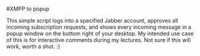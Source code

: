 #XMPP to popup

This simple script logs into a specified Jabber account, approves all incoming
subscription requests, and shows every incoming message in a popup window on
the bottom right of your desktop. My intended use case of this is for
interactive comments during my lectures. Not sure if this will work, worth a
shot. :)
